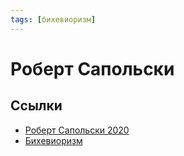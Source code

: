```yaml
---
tags: [бихевиоризм]
---
```

# Роберт Сапольски

## Ссылки

* [Роберт Сапольски 2020](https://www.youtube.com/playlist?list=PL8YZyma552VcfR6U49IyqClcDfpO65OPp)
* [Бихевиоризм](%D0%91%D0%B8%D1%85%D0%B5%D0%B2%D0%B8%D0%BE%D1%80%D0%B8%D0%B7%D0%BC.md)

